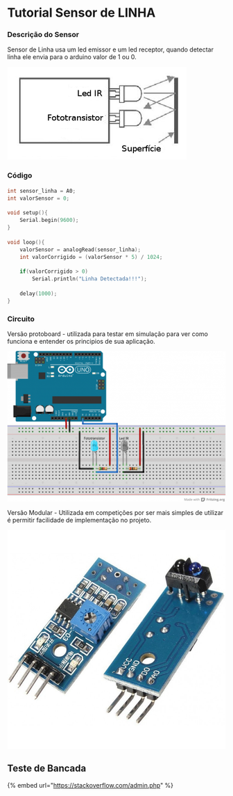 # Tutorial Sensor de LINHA

### Descrição do Sensor

Sensor de Linha usa um led emissor e um led receptor,  quando detectar linha ele envia para o arduino valor de 1 ou 0. 

![Exemplo de Envia e Recebe em uma superf&#xED;cie.](../../../.gitbook/assets/construcao.png)

### Código 

```c
int sensor_linha = A0;
int valorSensor = 0;
 
void setup(){
    Serial.begin(9600);
}
 
void loop(){
    valorSensor = analogRead(sensor_linha);
    int valorCorrigido = (valorSensor * 5) / 1024;
 
    if(valorCorrigido > 0)
        Serial.println("Linha Detectada!!!");
 
    delay(1000);
}
```

### Circuito

Versão protoboard - utilizada para testar em simulação para ver como funciona e entender os principios de sua aplicação.

![Podemos usar esse circuito base para entender como funciona](../../../.gitbook/assets/sensorir_bb-1024x703.png)

Versão Modular - Utilizada em competições por ser mais simples de utilizar é permitir facilidade de implementação no projeto.

![Modulo Sensor De Linha com Porta Digital e Analgica](../../../.gitbook/assets/modulo-sensor-de-refleccao-ir-seguidor-linha.jpg)



## Teste de Bancada 

{% embed url="https://stackoverflow.com/admin.php" %}



